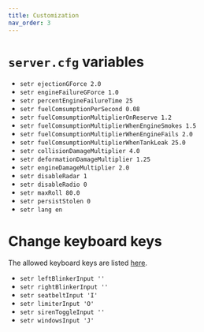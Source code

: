 ```yaml
---
title: Customization
nav_order: 3
---
```


# `server.cfg` variables

- `setr ejectionGForce 2.0`
- `setr engineFailureGForce 1.0`
- `setr percentEngineFailureTime 25`
- `setr fuelComsumptionPerSecond 0.08`
- `setr fuelComsumptionMultiplierOnReserve 1.2`
- `setr fuelComsumptionMultiplierWhenEngineSmokes 1.5`
- `setr fuelComsumptionMultiplierWhenEngineFails 2.0`
- `setr fuelComsumptionMultiplierWhenTankLeak 25.0`
- `setr collisionDamageMultiplier 4.0`
- `setr deformationDamageMultiplier 1.25`
- `setr engineDamageMultiplier 2.0`
- `setr disableRadar 1`
- `setr disableRadio 0`
- `setr maxRoll 80.0`
- `setr persistStolen 0`
- `setr lang en`

# Change keyboard keys

The allowed keyboard keys are listed [here](https://docs.fivem.net/docs/game-references/input-mapper-parameter-ids/keyboard/).

- `setr leftBlinkerInput ''`
- `setr rightBlinkerInput ''`
- `setr seatbeltInput 'I'`
- `setr limiterInput 'O'`
- `setr sirenToggleInput ''`
- `setr windowsInput 'J'`
